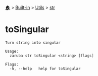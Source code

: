 <!--startTocHeader-->
[🏠](../../../README.md) > [Built-in](../../README.md) > [Utils](../README.md) > [str](README.md)
# toSingular
<!--endTocHeader-->

```
Turn string into singular

Usage:
  zaruba str toSingular <string> [flags]

Flags:
  -h, --help   help for toSingular

```

<!--startTocSubtopic-->

<!--endTocSubtopic-->